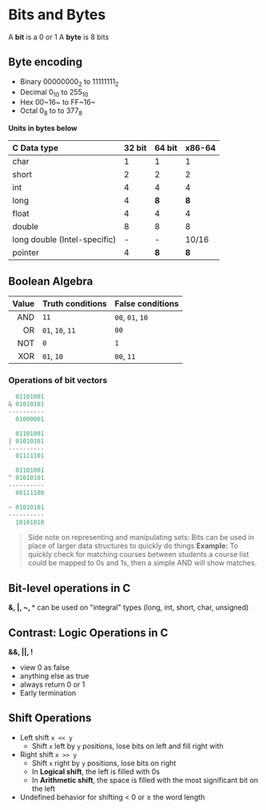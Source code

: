 # Bits and Bytes
A **bit** is a 0 or 1
A **byte** is 8 bits

## Byte encoding
* Binary $00000000_2$ to $11111111_2$
* Decimal $0_{10}$ to $255_{10}$
* Hex 00~16~ to FF~16~
* Octal $0_8$ to to $377_8$

**Units in bytes below**

C Data type|32 bit|64 bit| x86-64
:--|:--|:--|:--
char|1|1|1
short|2|2|2
int|4|4|4
long|4|**8**|**8**
float|4|4|4
double|8|8|8
long double (Intel-specific)|-|-|10/16
pointer|4|**8**|**8**

## Boolean Algebra
Value|Truth conditions|False conditions
--:|:--|:--
AND|`11`|`00`, `01`, `10`
OR|`01`, `10`, `11`|`00`
NOT|`0`|`1`
XOR|`01`, `10`|`00`, `11`

### Operations of bit vectors
```c
  01101001
& 01010101
----------
  01000001

  01101001
| 01010101
----------
  01111101

  01101001
^ 01010101
----------
  00111100

~ 01010101
----------
  10101010
```

>Side note on representing and manipulating sets:
Bits can be used in place of larger data structures to quickly do things
**Example:** To quickly check for matching courses between students a course list could be mapped to 0s and 1s, then a simple AND will show matches.

## Bit-level operations in C
**&, |, ~, ^** can be used on "integral" types (long, int, short, char, unsigned)

## Contrast: Logic Operations in C
**&&, ||, !**
* view 0 as false
* anything else as true
* always return 0 or 1
* Early termination

## Shift Operations
* Left shift `x << y`
    * Shift `x` left by `y` positions, lose bits on left and fill right with
* Right shift `x >> y`
    * Shift `x` right by `y` positions, lose bits on right
    * In **Logical shift**, the left is filled with 0s
    * In **Arithmetic shift**, the space is filled with the most significant bit on the left
* Undefined behavior for shifting $<$ 0 or $\geq$ the word length
